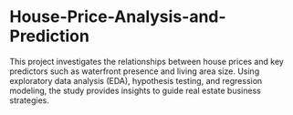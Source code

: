 # House-Price-Analysis-and-Prediction
This project investigates the relationships between house prices and key predictors such as waterfront presence and living area size. Using exploratory data analysis (EDA), hypothesis testing, and regression modeling, the study provides insights to guide real estate business strategies. 
